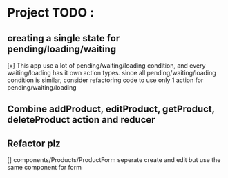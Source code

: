 # Project TODO :

## creating a single state for pending/loading/waiting

[x] This app use a lot of pending/waiting/loading condition, and every waiting/loading has it own
action types. since all pending/waiting/loading condition is similar, consider refactoring code
to use only 1 action for pending/waiting/loading

## Combine addProduct, editProduct, getProduct, deleteProduct action and reducer

## Refactor plz

[] components/Products/ProductForm seperate create and edit but use the same component for form
